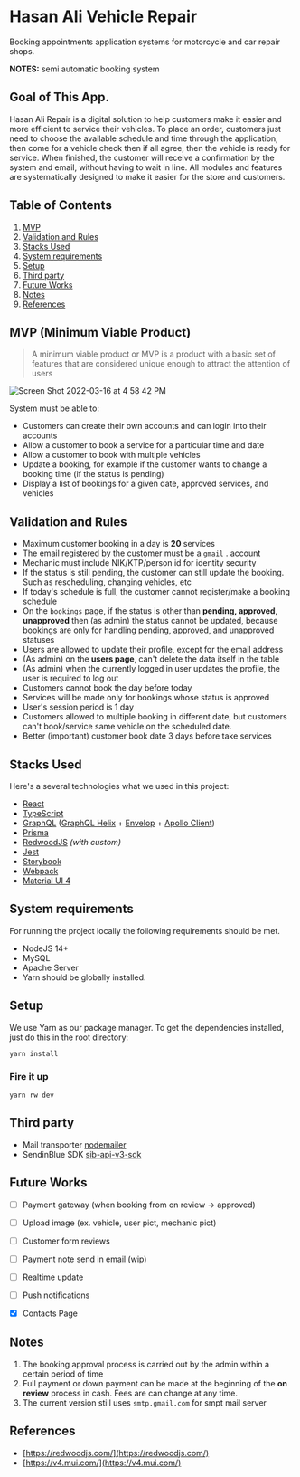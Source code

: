 # Hasan Ali Vehicle Repair

Booking appointments application systems for motorcycle and car repair shops.

**NOTES:** semi automatic booking system

## Goal of This App.
Hasan Ali Repair is a digital solution to help customers make it easier and more efficient to service their vehicles. To place an order, customers just need to choose the available schedule and time through the application, then come for a vehicle check then if all agree, then the vehicle is ready for service. When finished, the customer will receive a confirmation by the system and email, without having to wait in line. All modules and features are systematically designed to make it easier for the store and customers.

## Table of Contents ##
1. [MVP](#mvp-minimum-viable-product)
2. [Validation and Rules](#validation-and-rules)
3. [Stacks Used](#stacks-used)
4. [System requirements](#system-requirements)
5. [Setup](#setup)
6. [Third party](#third-party)
7. [Future Works](#future-works)
8. [Notes](#notes)
9. [References](#references)

## MVP (Minimum Viable Product)
> A minimum viable product or MVP is a product with a basic set of features that are considered unique enough to attract the attention of users

![Screen Shot 2022-03-16 at 4 58 42 PM](https://user-images.githubusercontent.com/31182611/158553734-824f1618-8a19-4979-b6a2-d59bc621473a.png)

System must be able to:
- Customers can create their own accounts and can login into their accounts
- Allow a customer to book a service for a particular time and date
- Allow a customer to book with multiple vehicles
- Update a booking, for example if the customer wants to change a booking time (if the status is pending)
- Display a list of bookings for a given date, approved services, and vehicles

## Validation and Rules
- Maximum customer booking in a day is **20** services
- The email registered by the customer must be a `gmail` . account
- Mechanic must include NIK/KTP/person id for identity security
- If the status is still pending, the customer can still update the booking. Such as rescheduling, changing vehicles, etc
- If today's schedule is full, the customer cannot register/make a booking schedule
- On the `bookings` page, if the status is other than **pending, approved, unapproved** then (as admin) the status cannot be updated, because bookings are only for handling pending, approved, and unapproved statuses
- Users are allowed to update their profile, except for the email address
- (As admin) on the **users page**, can't delete the data itself in the table
- (As admin) when the currently logged in user updates the profile, the user is required to log out
- Customers cannot book the day before today
- Services will be made only for bookings whose status is approved
- User's session period is 1 day
- Customers allowed to multiple booking in different date, but customers can't book/service same vehicle on the scheduled date.
- Better (important) customer book date 3 days before take services

## Stacks Used

Here's a several technologies what we used in this project:
- [React](https://reactjs.org/)
- [TypeScript](https://www.typescriptlang.org/)
- [GraphQL](https://graphql.org/) ([GraphQL Helix](https://github.com/contrawork/graphql-helix) + [Envelop](https://www.envelop.dev) + [Apollo Client](https://www.apollographql.com/docs/react))
- [Prisma](https://www.prisma.io/)
- [RedwoodJS](https://redwoodjs.com/) *(with custom)*
- [Jest](https://jestjs.io/)
- [Storybook](https://storybook.js.org/)
- [Webpack](https://webpack.js.org/)
- [Material UI 4](https://v4.mui.com)

## System requirements
For running the project locally the following requirements should be met.
- NodeJS 14+
- MySQL
- Apache Server
- Yarn should be globally installed.

## Setup

We use Yarn as our package manager. To get the dependencies installed, just do this in the root directory:

```terminal
yarn install
```

### Fire it up

```terminal
yarn rw dev
```

## Third party
- Mail transporter [nodemailer](https://www.npmjs.com/package/nodemailer)
- SendinBlue SDK [sib-api-v3-sdk](https://www.npmjs.com/package/sib-api-v3-sdk)

## Future Works

- [ ] Payment gateway (when booking from on review -> approved)
- [ ] Upload image (ex. vehicle, user pict, mechanic pict)
- [ ] Customer form reviews
- [ ] Payment note send in email (wip)
- [ ] Realtime update
- [ ] Push notifications
- [X] Contacts Page


## Notes
1. The booking approval process is carried out by the admin within a certain period of time
2. Full payment or down payment can be made at the beginning of the **on review** process in cash. Fees are can change at any time.
3. The current version still uses `smtp.gmail.com` for smpt mail server

## References
- [https://redwoodjs.com/](https://redwoodjs.com/)
- [https://v4.mui.com/](https://v4.mui.com/)
